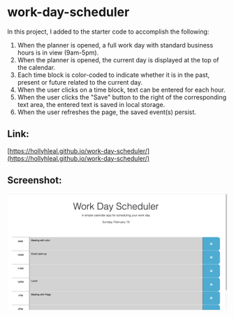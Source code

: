 # work-day-scheduler

In this project, I added to the starter code to accomplish the following:

1. When the planner is opened, a full work day with standard business hours is in view (9am-5pm).
2. When the planner is opened, the current day is displayed at the top of the calendar.
3. Each time block is color-coded to indicate whether it is in the past, present or future related to the current day.
4. When the user clicks on a time block, text can be entered for each hour.
5. When the user clicks the "Save" button to the right of the corresponding text area, the entered text is saved in local storage.
6. When the user refreshes the page, the saved event(s) persist.

## Link:

[https://hollyhleal.github.io/work-day-scheduler/](https://hollyhleal.github.io/work-day-scheduler/)

## Screenshot:

<img src="./assets/work-day-scheduler-screenshot.png" alt="work day scheduler screenshot">
